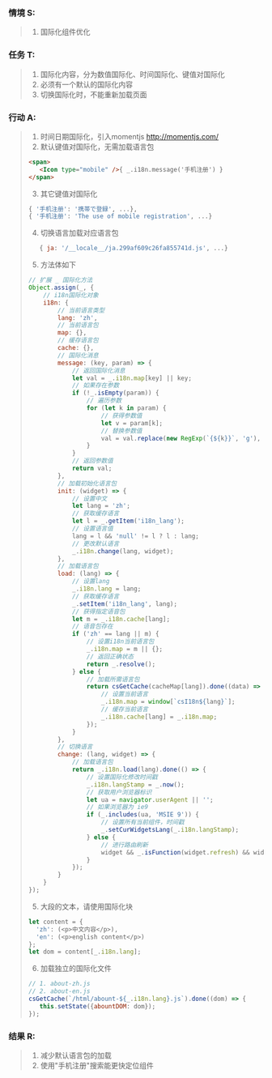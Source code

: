 ### 情境 S:
> 1. 国际化组件优化
### 任务 T:  
> 1. 国际化内容，分为数值国际化、时间国际化、键值对国际化
> 2. 必须有一个默认的国际化内容
> 3. 切换国际化时，不能重新加载页面
### 行动 A: 
> 1. 时间日期国际化，引入momentjs  http://momentjs.com/ 
> 2. 默认键值对国际化，无需加载语言包 
> ```html
> <span>
>    <Icon type="mobile" />{ _.i18n.message('手机注册') }
> </span>
> ```
> 3. 其它键值对国际化 
> ```javascript
> { '手机注册': '携帯で登録', ...},
> { '手机注册': 'The use of mobile registration', ...}
> ```
> 4. 切换语言加载对应语言包  
> ```javascript 
>    { ja: '/__locale__/ja.299af609c26fa855741d.js', ...}
> ```
> 5. 方法体如下
> ```javascript
> // 扩展 _ 国际化方法
> Object.assign(_, {
>     // i18n国际化对象
>     i18n: {
>         // 当前语言类型
>         lang: 'zh',
>         // 当前语言包
>         map: {},
>         // 缓存语言包
>         cache: {},
>         // 国际化消息
>         message: (key, param) => {
>             // 返回国际化消息
>             let val = _.i18n.map[key] || key;
>             // 如果存在参数
>             if (!_.isEmpty(param)) {
>                 // 遍历参数
>                 for (let k in param) {
>                     // 获得参数值
>                     let v = param[k];
>                     // 替换参数值
>                     val = val.replace(new RegExp(`{${k}}`, 'g'), v);
>                 }
>             }
>             // 返回参数值
>             return val;
>         },
>         // 加载初始化语言包
>         init: (widget) => {
>             // 设置中文
>             let lang = 'zh';
>             // 获取缓存语言
>             let l = _.getItem('i18n_lang');
>             // 设置语言值
>             lang = l && 'null' != l ? l : lang;
>             // 更改默认语言
>             _.i18n.change(lang, widget);
>         },
>         // 加载语言包
>         load: (lang) => {
>             // 设置lang
>             _.i18n.lang = lang;
>             // 获取缓存语言
>             _.setItem('i18n_lang', lang);
>             // 获得指定语音包
>             let m = _.i18n.cache[lang];
>             // 语音包存在
>             if ('zh' == lang || m) {
>                 // 设置i18n当前语言包
>                 _.i18n.map = m || {};
>                 // 返回正确状态
>                 return _.resolve();
>             } else {
>                 // 加载所需语言包
>                 return csGetCache(cacheMap[lang]).done((data) => {
>                     // 设置当前语言
>                     _.i18n.map = window[`csI18n${lang}`];
>                     // 缓存当前语言
>                     _.i18n.cache[lang] = _.i18n.map;
>                 });
>             }
>         },
>         // 切换语言
>         change: (lang, widget) => {
>             // 加载语言包
>             return _.i18n.load(lang).done(() => {
>                 // 设置国际化修改时间戳
>                 _.i18n.langStamp = _.now();
>                 // 获取用户浏览器标识
>                 let ua = navigator.userAgent || '';
>                 // 如果浏览器为 ie9
>                 if (_.includes(ua, 'MSIE 9')) {
>                     // 设置所有当前组件，时间戳
>                     _.setCurWidgetsLang(_.i18n.langStamp);
>                 } else {
>                     // 进行路由刷新
>                     widget && _.isFunction(widget.refresh) && widget.refresh();
>                 }
>             });
>         }
>     }
> });
> ```
> 5. 大段的文本，请使用国际化块
> ```javascript
> let content = { 
>   'zh': (<p>中文内容</p>), 
>   'en': (<p>english content</p>)
> };
> let dom = content[_.i18n.lang];
>```
> 6. 加载独立的国际化文件
>```javascript
> // 1. about-zh.js
> // 2. about-en.js
> csGetCache(`/html/abount-${_.i18n.lang}.js`).done((dom) => {
>    this.setState({abountDOM: dom});
>});
> ```
### 结果 R:
> 1. 减少默认语言包的加载
> 2. 使用"手机注册"搜索能更快定位组件
